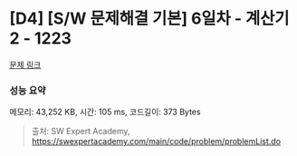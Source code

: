 # [D4] [S/W 문제해결 기본] 6일차 - 계산기2 - 1223 

[문제 링크](https://swexpertacademy.com/main/code/problem/problemDetail.do?contestProbId=AV14nnAaAFACFAYD) 

### 성능 요약

메모리: 43,252 KB, 시간: 105 ms, 코드길이: 373 Bytes



> 출처: SW Expert Academy, https://swexpertacademy.com/main/code/problem/problemList.do